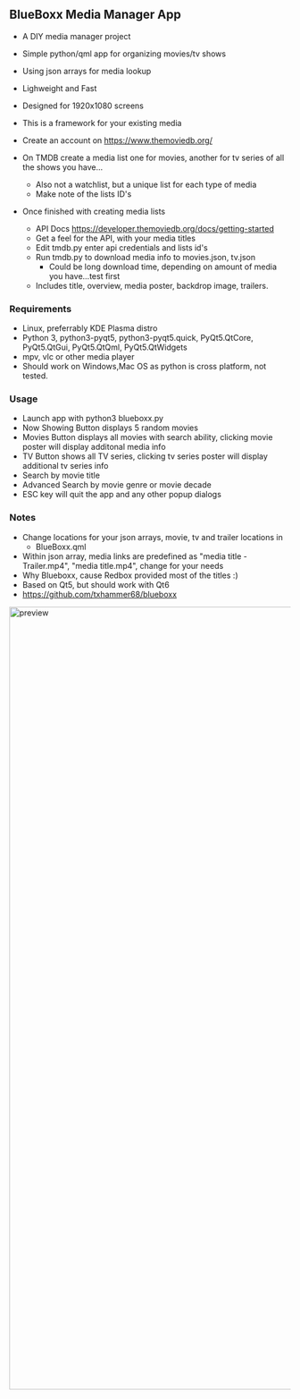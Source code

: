 ## BlueBoxx Media Manager App

* A DIY media manager project
* Simple python/qml app for organizing movies/tv shows
* Using json arrays for media lookup
* Lighweight and Fast
* Designed for 1920x1080 screens

* This is a framework for your existing media
* Create an account on https://www.themoviedb.org/
* On TMDB create a media list one for movies, another for tv series of all the shows you have...
    * Also not a watchlist, but a unique list for each type of media
    * Make note of the lists ID's

* Once finished with creating media lists
    * API Docs https://developer.themoviedb.org/docs/getting-started
    * Get a feel for the API, with your media titles
    * Edit tmdb.py enter api credentials and lists id's
    * Run tmdb.py to download media info to movies.json, tv.json
        * Could be long download time, depending on amount of media you have...test first
    * Includes title, overview, media poster, backdrop image, trailers.

### Requirements
* Linux, preferrably KDE Plasma distro
* Python 3, python3-pyqt5, python3-pyqt5.quick, PyQt5.QtCore, PyQt5.QtGui, PyQt5.QtQml, PyQt5.QtWidgets
* mpv, vlc or other media player
* Should work on Windows,Mac OS as python is cross platform, not tested.

### Usage
* Launch app with python3 blueboxx.py
* Now Showing Button displays 5 random movies
* Movies Button displays all movies with search ability, clicking movie poster will display additonal media info
* TV Button shows all TV series, clicking tv series poster will display additional tv series info
* Search by movie title
* Advanced Search by movie genre or movie decade
* ESC key will quit the app and any other popup dialogs

### Notes
* Change locations for your json arrays, movie, tv and trailer locations in
    * BlueBoxx.qml
* Within json array, media links are predefined as "media title - Trailer.mp4", "media title.mp4", change for your needs
* Why Blueboxx, cause Redbox provided most of the titles :)
* Based on Qt5, but should work with Qt6
* https://github.com/txhammer68/blueboxx

<img alt="preview" src="preview.gif" width="1400">

